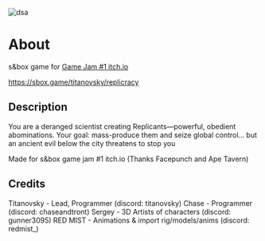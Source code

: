 ![dsa](https://i.ibb.co/yncV1NNN/repli2-2.png)

# About
s&amp;box game for [Game Jam #1 itch.io](https://itch.io/jam/sbox-jam-1)

https://sbox.game/titanovsky/replicracy

## Description
You are a deranged scientist creating Replicants—powerful, obedient abominations. Your goal: mass-produce them and seize global control… but an ancient evil below the city threatens to stop you

Made for s&box game jam #1 itch.io (Thanks Facepunch and Ape Tavern)

## Credits
Titanovsky - Lead, Programmer (discord: titanovsky)
Chase - Programmer (discord: chaseandtront)
Sergey - 3D Artists of characters (discord: gunner3095)
RED MIST - Animations & import rig/models/anims (discord: redmist_)
